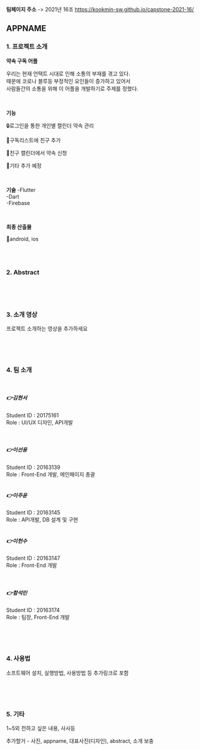 **팀페이지 주소** -> 2021년 16조 https://kookmin-sw.github.io/capstone-2021-16/

## APPNAME

### 1. 프로젝트 소개

  **약속 구독 어플**

우리는 현재 언택트 시대로 인해 소통의 부재를 겪고 있다. <br>
때문에 코로나 블루등 부정적인 요인들이 증가하고 있어서 <br>
사람들간의 소통을 위해 이 어플을 개발하기로 주제를 정했다.<br>

<br>

**기능** 

:lock:로그인을 통한 개인별 캘린더 약속 관리

:couple:구독리스트에 친구 추가

:calendar:친구 캘린더에서 약속 신청

:pushpin:기타 추가 예정

<br>

**기술**
-Flutter<br>
-Dart<br>
-Firebase

<br>

**최종 산출물**

:iphone:android, ios

<br>
<br>

### 2. Abstract

<br>
<br>
<br>

### 3. 소개 영상

프로젝트 소개하는 영상을 추가하세요

<br>
<br>
<br>

### 4. 팀 소개

  <br>

##### :point_right:**김현서**   
   Student ID : 20175161   
   Role : UI/UX 디자인, API개발
  <br>   
  <br>   

##### :point_right:**이선용**<br>
Student ID : 20163139 <br>
Role : Front-End 개발, 메인페이지 총괄
   <br>
   <br>

##### :point_right:**이주윤**<br>
Student ID : 20163145 <br>
Role : API개발, DB 설계 및 구현
   <br>
   <br>

##### :point_right:**이헌수** <br>
Student ID : 20163147 <br>
Role : Front-End 개발
   <br>    
   <br>

##### **:point_right:함석민** <br>
Student ID : 20163174 <br>
Role : 팀장, Front-End 개발

<br>
   <br>
   <br>

### 4. 사용법

소프트웨어 설치, 실행방법, 사용방법 등 추가링크로 포함


<br>
<br>
<br>

### 5. 기타

1~5외 전하고 싶은 내용, 사사등

추가할거 - 사진, appname, 대표사진(디자인), abstract, 소개 보충
